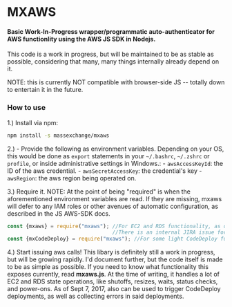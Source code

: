 #     MXAWS
#### Basic Work-In-Progress wrapper/programmatic auto-authenticator for AWS functionlity using the AWS JS SDK in Nodejs.

This code is a work in progress, but will be maintained to be as stable as possible, considering that many, many things internally already depend on it.

NOTE: this is currently NOT compatible with browser-side JS -- totally down to entertain it in the future.

### How to use

1.) Install via npm:
```bash
npm install -s massexchange/mxaws
```

2.) - Provide the following as environment variables. Depending on your OS, this would be done as `export` statements in your `~/.bashrc`, `~/.zshrc` or `profile`, or inside administrative settings in Windows.:
    - `awsAccessKeyId`: the ID of the aws credential.
    - `awsSecretAccessKey`: the credential's key
    - `awsRegion`: the aws region being operated on.

3.) Require it. NOTE: At the point of being "required" is when the aforementioned environment variables are read. If they are missing, mxaws will defer to any IAM roles or other avenues of automatic configuration, as described in the JS AWS-SDK docs.

```js
const {mxaws} = require("mxaws"); //For EC2 and RDS functionality, as of Sept 7.
                                  //There is an internal JIRA issue for segregating them
const {mxCodeDeploy} = require("mxaws"); //For some light CodeDeploy functionality.
```

4.) Start issuing aws calls! This libary is definitely still a work in progress, but will be growing rapidly. I'd document further, but the code itself is made to be as simple as possible. If you need to know what functionality this exposes currently, read **mxaws.js**. At the time of writing, it handles a lot of EC2 and RDS state operations, like shutoffs, resizes, waits, status checks, and power-ons. As of
Sept 7, 2017, also can be used to trigger CodeDeploy deployments, as well as
collecting errors in said deployments.
